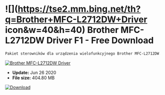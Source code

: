 # ![](https://tse2.mm.bing.net/th?q=Brother+MFC-L2712DW+Driver icon&w=40&h=40) Brother MFC-L2712DW Driver F1 - Free Download

```sh
Pakiet sterowników dla urządzenia wielofunkcyjnego Brother MFC-L2712DW.
```
[![Brother MFC-L2712DW Driver](https:https://tse4.mm.bing.net/th?id=OIP.4fHanH72DcDht9a0ml7_8wHaFe&pid=Api)](https://softexe.net/win/system/drivers/brother-mfc-l2712dw-driver:achc.html)




- **Update:** Jun 26 2020
- **File size:** 404.80 MB

[![Download](https://cdn.softexe.net/static/img/download.png)](https://softexe.net/win/system/drivers/brother-mfc-l2712dw-driver:achc.html)

